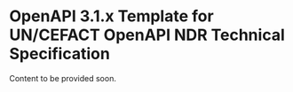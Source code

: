 # OpenAPI 3.1.x Template for UN/CEFACT OpenAPI NDR Technical Specification

Content to be provided soon.